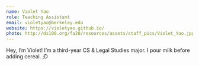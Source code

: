 ```yaml
---
name: Violet Yao
role: Teaching Assistant
email: violetyao@berkeley.edu
website: https://violetyao.github.io/
photo: http://ds100.org/fa20/resources/assets/staff_pics/Violet_Yao.jpg
---
```


Hey, I’m Violet! I’m a third-year CS & Legal Studies major. I pour milk before adding cereal. ;D

